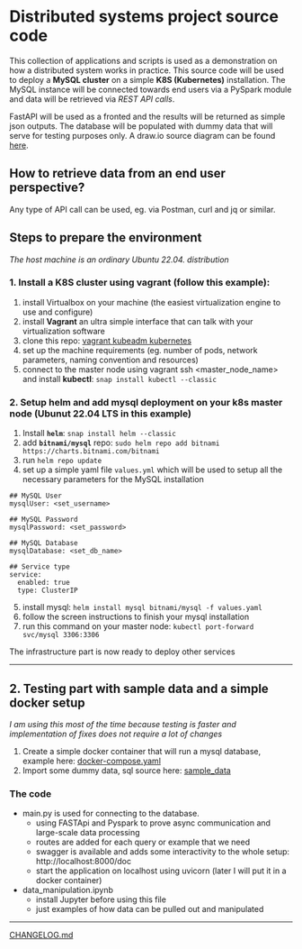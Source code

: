 # Distributed systems project source code
This collection of applications and scripts is used as a demonstration on how a distributed system works in practice.
This source code will be used to deploy a **MySQL cluster** on a simple **K8S (Kubernetes)** installation. The MySQL instance will be connected towards end users via a PySpark module and data will be retrieved via *REST API calls*. 

FastAPI will be used as a fronted and the results will be returned as simple json outputs. The database will be populated with dummy data that will serve for testing purposes only. A draw.io source diagram can be found [here](https://github.com/vanjaluk8/dtsys-project/blob/main/DistributedSystems.drawio).

## How to retrieve data from an end user perspective?
Any type of API call can be used, eg. via Postman, curl and jq or similar.

## Steps to prepare the environment 
*The host machine is an ordinary Ubuntu 22.04. distribution*

### 1. Install a K8S cluster using vagrant (follow this example):
1. install Virtualbox on your machine (the easiest virtualization engine to use and configure)
2. install **Vagrant** an ultra simple interface that can talk with your virtualization software
3. clone this repo: [vagrant kubeadm kubernetes](https://github.com/techiescamp/vagrant-kubeadm-kubernetes)
4. set up the machine requirements (eg. number of pods, network parameters, naming convention and resources)
5. connect to the master node using vagrant ssh <master_node_name> and install **kubectl**: 
`snap install kubectl --classic`

### 2. Setup helm and add mysql deployment on your k8s master node (Ubunut 22.04 LTS in this example)
1. Install **`helm`**: `snap install helm --classic`
2. add **`bitnami/mysql`** repo: `sudo helm repo add bitnami https://charts.bitnami.com/bitnami` 
3. run `helm repo update`
4. set up a simple yaml file `values.yml` which will be used to setup all the necessary parameters for the MySQL installation
```
## MySQL User
mysqlUser: <set_username>

## MySQL Password
mysqlPassword: <set_password>

## MySQL Database
mysqlDatabase: <set_db_name>

## Service type
service:
  enabled: true
  type: ClusterIP

```
5. install mysql: `helm install mysql bitnami/mysql -f values.yaml`
6. follow the screen instructions to finish your mysql installation
7. run this command on your master node: `kubectl port-forward svc/mysql 3306:3306`

The infrastructure part is now ready to deploy other services

---

## 2. Testing part with sample data and a simple docker setup 
*I am using this most of the time because testing is faster and implementation of fixes does not require a lot of changes*

1. Create a simple docker container that will run a mysql database, example here: [docker-compose.yaml](docker-compose.yaml)
2. Import some dummy data, sql source here: [sample_data](sample_dbs)

### The code
- main.py is used for connecting to the database.
  - using FASTApi and Pyspark to prove async communication and large-scale data processing
  - routes are added for each query or example that we need
  - swagger is available and adds some interactivity to the whole setup: http://localhost:8000/doc
  - start the application on localhost using uvicorn (later I will put it in a docker container)
- data_manipulation.ipynb
  - install Jupyter before using this file
  - just examples of how data can be pulled out and manipulated


------
[CHANGELOG.md](CHANGELOG.md) 